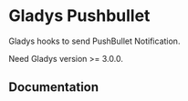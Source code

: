 # Gladys Pushbullet

Gladys hooks to send PushBullet Notification.

Need Gladys version >= 3.0.0.

## Documentation
